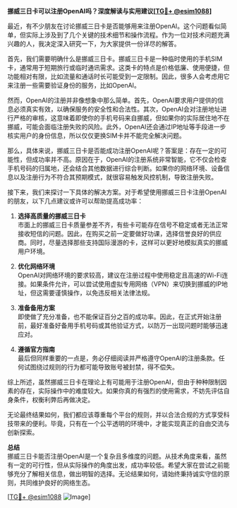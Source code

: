 **挪威三日卡可以注册OpenAI吗？深度解读与实用建议[[TG💪+ @esim1088](https://t.me/s/esim1088)]**

最近，有不少朋友在讨论挪威三日卡是否能够用来注册OpenAI。这个问题看似简单，但实际上涉及到了几个关键的技术细节和操作流程。作为一位对技术问题充满兴趣的人，我决定深入研究一下，为大家提供一份详尽的解答。

首先，我们需要明确什么是挪威三日卡。挪威三日卡是一种临时使用的手机SIM卡，通常用于短期旅行或临时通讯需求。这类卡的特点是价格低廉、使用便捷，但功能相对有限，比如流量和通话时长可能受到一定限制。因此，很多人会考虑用它来注册一些需要验证身份的服务，比如OpenAI。

然而，OpenAI的注册并非像想象中那么简单。首先，OpenAI要求用户提供的信息必须真实有效，以确保服务的安全性和合法性。其次，OpenAI会对注册地址进行严格的审核，这意味着即使你的手机号码来自挪威，但如果你的实际居住地不在挪威，可能会面临注册失败的风险。此外，OpenAI还会通过IP地址等手段进一步核实用户的身份信息，所以仅仅更换SIM卡并不能完全解决问题。

那么，具体来说，挪威三日卡是否能成功注册OpenAI呢？答案是：存在一定的可能性，但成功率并不高。原因在于，OpenAI的注册系统非常智能，它不仅会检查手机号码的归属地，还会结合其他数据进行综合判断。如果你的网络环境、设备信息以及注册行为不符合其预期模式，就很容易触发风控机制，导致注册失败。

接下来，我们来探讨一下具体的解决方案。对于希望使用挪威三日卡注册OpenAI的朋友，以下几点建议或许可以帮助提高成功率：

1. **选择高质量的挪威三日卡**  
   市面上的挪威三日卡质量参差不齐，有些卡可能存在信号不稳定或者无法正常接收短信的问题。因此，在购买之前一定要做好功课，选择信誉良好的供应商。同时，尽量选择那些支持国际漫游的卡，这样可以更好地模拟真实的挪威用户环境。

2. **优化网络环境**  
   OpenAI对网络环境的要求较高，建议在注册过程中使用稳定且高速的Wi-Fi连接。如果条件允许，可以尝试使用虚拟专用网络（VPN）来切换到挪威的IP地址，但这需要谨慎操作，以免违反相关法律法规。

3. **准备备用方案**  
   即使做了充分准备，也不能保证百分之百的成功率。因此，在正式开始注册前，最好准备好备用手机号码或其他验证方式，以防万一出现问题时能够迅速应对。

4. **遵循官方指南**  
   最后但同样重要的一点是，务必仔细阅读并严格遵守OpenAI的注册条款。任何试图绕过规则的行为都可能导致账号被封禁，得不偿失。

综上所述，虽然挪威三日卡在理论上有可能用于注册OpenAI，但由于种种限制因素的存在，实际操作中的难度较大。如果你真的有强烈的使用需求，不妨先评估自身条件，权衡利弊后再做决定。

无论最终结果如何，我们都应该尊重每个平台的规则，并以合法合规的方式享受科技带来的便利。毕竟，只有在一个公平透明的环境中，才能实现真正的自由交流与创新探索。

**总结**  
挪威三日卡能否注册OpenAI是一个复杂且多维度的问题。从技术角度来看，虽然有一定的可行性，但从实际操作的角度出发，成功率较低。希望大家在尝试之前能够充分了解相关信息，做出明智的选择。无论结果如何，请始终秉持诚实守信的原则，共同维护良好的网络生态。

[[TG💪+ @esim1088](https://t.me/s/esim1088) ![Image](https://i.postimg.cc/4NQfJmqS/Snipaste-2025-05-13-00-14-12.png)]